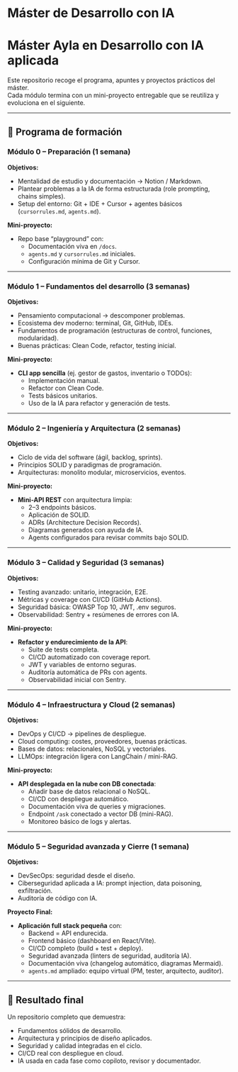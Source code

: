 # Máster de Desarrollo con IA

# Máster Ayla en Desarrollo con IA aplicada

Este repositorio recoge el programa, apuntes y proyectos prácticos del máster.  
Cada módulo termina con un mini-proyecto entregable que se reutiliza y evoluciona en el siguiente.  

---

## 📂 Programa de formación

### Módulo 0 – Preparación (1 semana)
**Objetivos:**
- Mentalidad de estudio y documentación → Notion / Markdown.
- Plantear problemas a la IA de forma estructurada (role prompting, chains simples).
- Setup del entorno: Git + IDE + Cursor + agentes básicos (`cursorrules.md`, `agents.md`).

**Mini-proyecto:**
- Repo base “playground” con:
  - Documentación viva en `/docs`.
  - `agents.md` y `cursorrules.md` iniciales.
  - Configuración mínima de Git y Cursor.

---

### Módulo 1 – Fundamentos del desarrollo (3 semanas)
**Objetivos:**
- Pensamiento computacional → descomponer problemas.
- Ecosistema dev moderno: terminal, Git, GitHub, IDEs.
- Fundamentos de programación (estructuras de control, funciones, modularidad).
- Buenas prácticas: Clean Code, refactor, testing inicial.

**Mini-proyecto:**
- **CLI app sencilla** (ej. gestor de gastos, inventario o TODOs):
  - Implementación manual.
  - Refactor con Clean Code.
  - Tests básicos unitarios.
  - Uso de la IA para refactor y generación de tests.

---

### Módulo 2 – Ingeniería y Arquitectura (2 semanas)
**Objetivos:**
- Ciclo de vida del software (ágil, backlog, sprints).
- Principios SOLID y paradigmas de programación.
- Arquitecturas: monolito modular, microservicios, eventos.

**Mini-proyecto:**
- **Mini-API REST** con arquitectura limpia:
  - 2–3 endpoints básicos.
  - Aplicación de SOLID.
  - ADRs (Architecture Decision Records).
  - Diagramas generados con ayuda de IA.
  - Agents configurados para revisar commits bajo SOLID.

---

### Módulo 3 – Calidad y Seguridad (3 semanas)
**Objetivos:**
- Testing avanzado: unitario, integración, E2E.
- Métricas y coverage con CI/CD (GitHub Actions).
- Seguridad básica: OWASP Top 10, JWT, .env seguros.
- Observabilidad: Sentry + resúmenes de errores con IA.

**Mini-proyecto:**
- **Refactor y endurecimiento de la API**:
  - Suite de tests completa.
  - CI/CD automatizado con coverage report.
  - JWT y variables de entorno seguras.
  - Auditoría automática de PRs con agents.
  - Observabilidad inicial con Sentry.

---

### Módulo 4 – Infraestructura y Cloud (2 semanas)
**Objetivos:**
- DevOps y CI/CD → pipelines de despliegue.
- Cloud computing: costes, proveedores, buenas prácticas.
- Bases de datos: relacionales, NoSQL y vectoriales.
- LLMOps: integración ligera con LangChain / mini-RAG.

**Mini-proyecto:**
- **API desplegada en la nube con DB conectada**:
  - Añadir base de datos relacional o NoSQL.
  - CI/CD con despliegue automático.
  - Documentación viva de queries y migraciones.
  - Endpoint `/ask` conectado a vector DB (mini-RAG).
  - Monitoreo básico de logs y alertas.

---

### Módulo 5 – Seguridad avanzada y Cierre (1 semana)
**Objetivos:**
- DevSecOps: seguridad desde el diseño.
- Ciberseguridad aplicada a IA: prompt injection, data poisoning, exfiltración.
- Auditoría de código con IA.

**Proyecto Final:**
- **Aplicación full stack pequeña** con:
  - Backend = API endurecida.
  - Frontend básico (dashboard en React/Vite).
  - CI/CD completo (build + test + deploy).
  - Seguridad avanzada (linters de seguridad, auditoría IA).
  - Documentación viva (changelog automático, diagramas Mermaid).
  - `agents.md` ampliado: equipo virtual (PM, tester, arquitecto, auditor).

---

## 🏁 Resultado final
Un repositorio completo que demuestra:
- Fundamentos sólidos de desarrollo.
- Arquitectura y principios de diseño aplicados.
- Seguridad y calidad integradas en el ciclo.
- CI/CD real con despliegue en cloud.
- IA usada en cada fase como copiloto, revisor y documentador.

